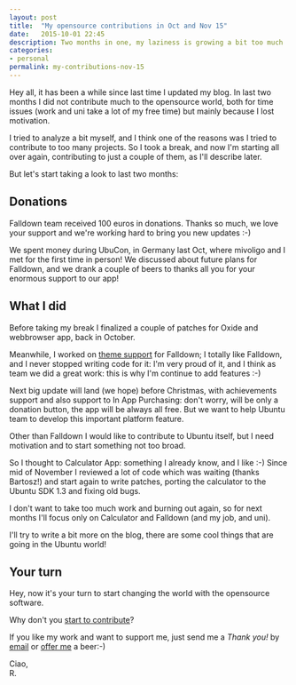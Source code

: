 ```yaml
---
layout: post
title:  "My opensource contributions in Oct and Nov 15"
date:   2015-10-01 22:45
description: Two months in one, my laziness is growing a bit too much
categories:
- personal
permalink: my-contributions-nov-15
---
```


Hey all, it has been a while since last time I updated my blog.
In last two months I did not contribute much to the opensource world, both for
time issues (work and uni take a lot of my free time) but mainly because I lost
motivation.

I tried to analyze a bit myself, and I think one of the reasons was I tried to
contribute to too many projects. So I took a break, and now I'm starting all
over again, contributing to just a couple of them, as I'll describe later.

But let's start taking a look to last two months:

## Donations

Falldown team received 100 euros in donations. Thanks so much, we love your
support and we're working hard to bring you new updates :-)

We spent money during UbuCon, in Germany last Oct, where mivoligo and I met for
the first time in person! We discussed about future plans for Falldown, and we
drank a couple of beers to thanks all you for your enormous support to our app!

## What I did

Before taking my break I finalized a couple of patches for Oxide and webbrowser
app, back in October.

Meanwhile, I worked on [theme support][themes] for Falldown; I totally like
Falldown, and I never stopped writing code for it: I'm very proud of it, and I
think as team we did a great work: this is why I'm continue to add features :-)

Next big update will land (we hope) before Christmas, with achievements support
and also support to In App Purchasing: don't worry, will be only a donation
button, the app will be always all free. But we want to help Ubuntu team to
develop this important platform feature.

Other than Falldown I would like to contribute to Ubuntu itself, but I need
motivation and to start something not too broad.

So I thought to Calculator App: something I already know, and I like :-) Since
mid of November I reviewed a lot of code which was waiting (thanks Bartosz!) and
start again to write patches, porting the calculator to the Ubuntu SDK 1.3 and
fixing old bugs.

I don't want to take too much work and burning out again, so for next months
I'll focus only on Calculator and Falldown (and my job, and uni).

I'll try to write a bit more on the blog, there are some cool things that are
going in the Ubuntu world!

## Your turn

Hey, now it's your turn to start changing the world with the opensource
software.

Why don't you [start to contribute][old]?

If you like my work and want to support me, just send me a *Thank you!* by
[email](mailto:riccardo@rpadovani.com) or [offer me][donation] a beer:-)

Ciao,<br/>
R.

[donation]: https://rpadovani.com/donations/
[themes]: https://rpadovani.com/falldown-theme/
[old]: https://rpadovani.com/how-to-start-to-contribute-to-ubuntu/
